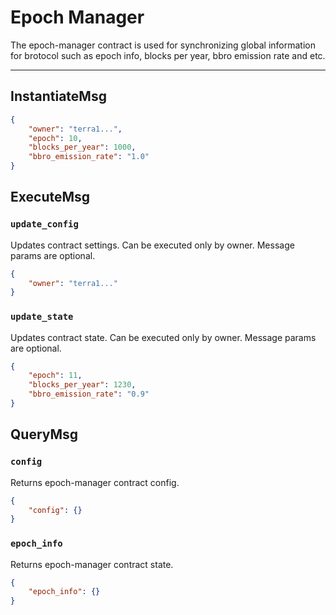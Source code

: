 # Epoch Manager

The epoch-manager contract is used for synchronizing global information for brotocol
such as epoch info, blocks per year, bbro emission rate and etc.

---

## InstantiateMsg

```json
{
    "owner": "terra1...",
    "epoch": 10,
    "blocks_per_year": 1000,
    "bbro_emission_rate": "1.0"
}
```

## ExecuteMsg

### `update_config`

Updates contract settings. Can be executed only by owner.
Message params are optional.

```json
{
    "owner": "terra1..."
}
```

### `update_state`

Updates contract state. Can be executed only by owner.
Message params are optional.

```json
{
    "epoch": 11,
    "blocks_per_year": 1230,
    "bbro_emission_rate": "0.9"
}
```

## QueryMsg

### `config`

Returns epoch-manager contract config.

```json
{
    "config": {}
}
```

### `epoch_info`

Returns epoch-manager contract state.

```json
{
    "epoch_info": {}
}
```